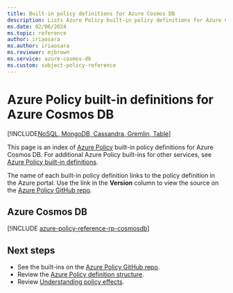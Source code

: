 ```yaml
---
title: Built-in policy definitions for Azure Cosmos DB
description: Lists Azure Policy built-in policy definitions for Azure Cosmos DB. These built-in policy definitions provide common approaches to managing your Azure resources.
ms.date: 02/06/2024
ms.topic: reference
author: iriaosara
ms.author: iriaosara
ms.reviewer: mjbrown
ms.service: azure-cosmos-db
ms.custom: subject-policy-reference
---
```

# Azure Policy built-in definitions for Azure Cosmos DB
[!INCLUDE[NoSQL, MongoDB, Cassandra, Gremlin, Table](includes/appliesto-nosql-mongodb-cassandra-gremlin-table.md)]

This page is an index of [Azure Policy](/azure/governance/policy/overview) built-in policy
definitions for Azure Cosmos DB. For additional Azure Policy built-ins for other services, see
[Azure Policy built-in definitions](/azure/governance/policy/samples/built-in-policies).

The name of each built-in policy definition links to the policy definition in the Azure portal. Use
the link in the **Version** column to view the source on the
[Azure Policy GitHub repo](https://github.com/Azure/azure-policy).

## Azure Cosmos DB

[!INCLUDE [azure-policy-reference-rp-cosmosdb](~/azure-docs-pr/includes/policy/reference/byrp/microsoft.documentdb.md)]

## Next steps

- See the built-ins on the [Azure Policy GitHub repo](https://github.com/Azure/azure-policy).
- Review the [Azure Policy definition structure](/azure/governance/policy/concepts/definition-structure).
- Review [Understanding policy effects](/azure/governance/policy/concepts/effects).
